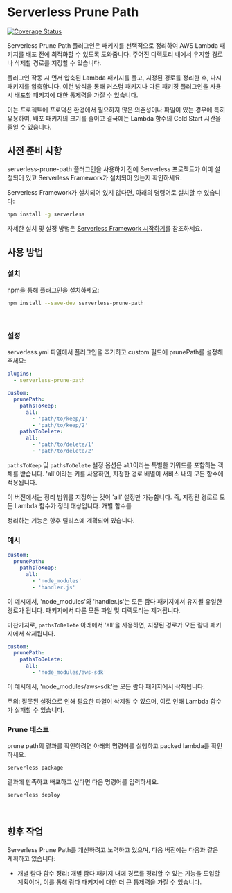 # Serverless Prune Path
[![Coverage Status](https://coveralls.io/repos/github/grit-coding/serverless-prune-path/badge.svg?branch=main)](https://coveralls.io/github/grit-coding/serverless-prune-path?branch=main)
</br>

Serverless Prune Path 플러그인은 패키지를 선택적으로 정리하여 AWS Lambda 패키지를 배포 전에 최적화할 수 있도록 도와줍니다. 주어진 디렉토리 내에서 유지할 경로나 삭제할 경로를 지정할 수 있습니다.

플러그인 작동 시 먼저 압축된 Lambda 패키지를 풀고, 지정된 경로를 정리한 후, 다시 패키지를 압축합니다. 이런 방식을 통해 커스텀 패키지나 다른 패키징 플러그인을 사용시 배포할 패키지에 대한 통제력을 가질 수 있습니다.

이는 프로젝트에 프로덕션 환경에서 필요하지 않은 의존성이나 파일이 있는 경우에 특히 유용하여, 배포 패키지의 크기를 줄이고 결국에는 Lambda 함수의 Cold Start 시간을 줄일 수 있습니다.
</br>

## 사전 준비 사항
serverless-prune-path 플러그인을 사용하기 전에 Serverless 프로젝트가 이미 설정되어 있고 Serverless Framework가 설치되어 있는지 확인하세요.

Serverless Framework가 설치되어 있지 않다면, 아래의 명령어로 설치할 수 있습니다:

```bash
npm install -g serverless
```

자세한 설치 및 설정 방법은 [Serverless Framework 시작하기](https://www.serverless.com/framework/docs/tutorial)를 참조하세요.
</br>

## 사용 방법

### 설치

npm을 통해 플러그인을 설치하세요:
```bash
npm install --save-dev serverless-prune-path
```
</br>

### 설정

serverless.yml 파일에서 플러그인을 추가하고 custom 필드에 prunePath를 설정해주세요:

```yaml
plugins:
  - serverless-prune-path

custom:
  prunePath:
    pathsToKeep:
      all:
        - 'path/to/keep/1'
        - 'path/to/keep/2'
    pathsToDelete:
      all:
        - 'path/to/delete/1'
        - 'path/to/delete/2'
```

`pathsToKeep` 및 `pathsToDelete` 설정 옵션은 `all`이라는 특별한 키워드를 포함하는 객체를 받습니다. 'all'이라는 키를 사용하면, 지정한 경로 배열이 서비스 내의 모든 함수에 적용됩니다.

이 버전에서는 정리 범위를 지정하는 것이 'all' 설정만 가능합니다. 즉, 지정된 경로로 모든 Lambda 함수가 정리 대상입니다. 개별 함수를

 정리하는 기능은 향후 릴리스에 계획되어 있습니다.
</br>

### 예시

```yaml
custom:
  prunePath:
    pathsToKeep:
      all:
        - 'node_modules'
        - 'handler.js'
```

이 예시에서, 'node_modules'와 'handler.js'는 모든 람다 패키지에서 유지될 유일한 경로가 됩니다. 패키지에서 다른 모든 파일 및 디렉토리는 제거됩니다.
</br>

마찬가지로, `pathsToDelete` 아래에서 'all'을 사용하면, 지정된 경로가 모든 람다 패키지에서 삭제됩니다.

```yaml
custom:
  prunePath:
    pathsToDelete:
      all:
        - 'node_modules/aws-sdk'
```

이 예시에서, 'node_modules/aws-sdk'는 모든 람다 패키지에서 삭제됩니다.

주의: 잘못된 설정으로 인해 필요한 파일이 삭제될 수 있으며, 이로 인해 Lambda 함수가 실패할 수 있습니다.
</br>

### Prune 테스트

prune path의 결과를 확인하려면 아래의 명령어를 실행하고 packed lambda를 확인하세요.
```bash
serverless package
```
결과에 만족하고 배포하고 싶다면 다음 명령어를 입력하세요.
```bash
serverless deploy
```
</br>

## 향후 작업

Serverless Prune Path를 개선하려고 노력하고 있으며, 다음 버전에는 다음과 같은 계획하고 있습니다:

* 개별 람다 함수 정리: 개별 람다 패키지 내에 경로를 정리할 수 있는 기능을 도입할 계획이며, 이를 통해 람다 패키지에 대한 더 큰 통제력을 가질 수 있습니다.

